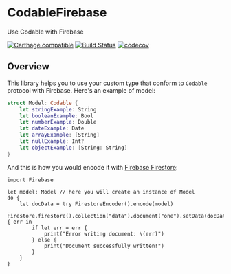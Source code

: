 # CodableFirebase
Use Codable with Firebase

[![Carthage compatible](https://img.shields.io/badge/Carthage-compatible-4BC51D.svg?style=flat)](https://github.com/Carthage/Carthage) 
[![Build Status](https://travis-ci.org/alickbass/SweetRouter.svg?branch=master)](https://travis-ci.org/alickbass/SweetRouter)
[![codecov](https://codecov.io/gh/alickbass/SweetRouter/branch/master/graph/badge.svg)](https://codecov.io/gh/alickbass/SweetRouter)

## Overview

This library helps you to use your custom type that conform to `Codable` protocol with Firebase. Here's an example of model:

```swift
struct Model: Codable {
    let stringExample: String
    let booleanExample: Bool
    let numberExample: Double
    let dateExample: Date
    let arrayExample: [String]
    let nullExample: Int?
    let objectExample: [String: String]
}
```

And this is how you would encode it with [Firebase Firestore](https://firebase.google.com/products/firestore/):

```
import Firebase

let model: Model // here you will create an instance of Model
do {
    let docData = try FirestoreEncoder().encode(model)
    Firestore.firestore().collection("data").document("one").setData(docData) { err in
        if let err = err {
            print("Error writing document: \(err)")
        } else {
            print("Document successfully written!")
        }
    }
}
```
